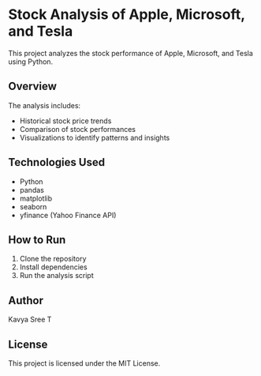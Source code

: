 # Stock Analysis of Apple, Microsoft, and Tesla

This project analyzes the stock performance of Apple, Microsoft, and Tesla using Python.

## Overview

The analysis includes:
- Historical stock price trends
- Comparison of stock performances
- Visualizations to identify patterns and insights

## Technologies Used

- Python
- pandas
- matplotlib
- seaborn
- yfinance (Yahoo Finance API)

## How to Run

1. Clone the repository
2. Install dependencies
3. Run the analysis script

## Author

Kavya Sree T

## License

This project is licensed under the MIT License.



